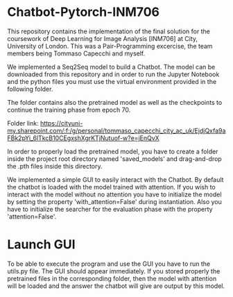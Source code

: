 # Chatbot-Pytorch-INM706
This repository contains the implementation of the final solution for the coursework of Deep Learning for Image Analysis [INM706] at City, University of London. This was a Pair-Programming excercise, the team members being Tommaso Capecchi and myself. 

We implemented a Seq2Seq model to build a Chatbot. The model can be downloaded from this repository and in order to run the Jupyter Notebook and the python files you must use the virtual environment provided in the following folder.

The folder contains also the pretrained model as well as the checkpoints to continue the training phase from epoch 70.

Folder link:
https://cityuni-my.sharepoint.com/:f:/g/personal/tommaso_capecchi_city_ac_uk/EjdjQxfa9aFBk2pYi_6lTkcB10CEgxshXgrKTjNutuof-w?e=jEnQvX

In order to properly load the pretrained model, you have to create a folder inside the project root directory named 'saved_models' and drag-and-drop the .pth files inside this directory.

We implemented a simple GUI to easily interact with the Chatbot. By default the chatbot is loaded with the model trained with attention. If you wish to interact with the model without no attention you have to initialize the model by setting the property 'with_attention=False' during instantiation. Also you have to initialize the searcher for the evaluation phase with the property 'attention=False'.

# Launch GUI
To be able to execute the program and use the GUI you have to run the utils.py file. The GUI should appear immediately. If you stored properly the pretrained files in the corresponding folder, then the model with attention will be loaded and the answer the chatbot will give are output by this model.
